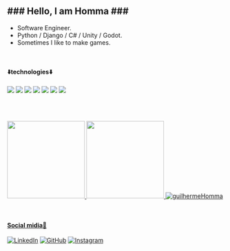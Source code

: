 <h2>### Hello, I am Homma ###</h2>

- Software Engineer.
- Python / Django / C# / Unity / Godot.
- Sometimes I like to make games.
<br>

<h4>⬇️technologies⬇️</h4>
<div style:"display: inline_block">
 <img src="https://img.shields.io/badge/Unity-100000?style=for-the-badge&logo=unity&logoColor=white">
 <img src="https://img.shields.io/badge/C%23-239120?style=for-the-badge&logo=c-sharp&logoColor=white">
 <img src="https://img.shields.io/badge/Visual_Studio_Code-0078D4?style=for-the-badge&logo=visual%20studio%20code&logoColor=white">
 <img src="https://img.shields.io/badge/Python-3776AB?style=for-the-badge&logo=python&logoColor=white">
 <img src="https://img.shields.io/badge/Flask-000000?style=for-the-badge&logo=flask&logoColor=white">
 <img src="https://img.shields.io/badge/Windows-0078D6?style=for-the-badge&logo=windows&logoColor=white">
 <img src="https://img.shields.io/badge/Visual_Studio-5C2D91?style=for-the-badge&logo=visual%20studio&logoColor=white">
</div>

<br><br>
<p> <!-- <div align="center"> -->
  <a href="https://github.com/guilhermeHomma">
  <img height="180em" src="https://brackets-github-stats.vercel.app/api?username=guilhermeHomma&show_icons=true&theme=tokyonight&include_all_commits=true&count_private=true"/>
  <img height="180em" src="https://brackets-github-stats.vercel.app/api/top-langs/?username=guilhermeHomma&layout=compact&langs_count=7&theme=tokyonight">
  <img src="https://brackets-github-stats.vercel.app/api/wakatime?username=guilhermeHomma&layout=compact&langs_count=7&theme=tokyonight" alt="guilhermeHomma" /></p>
</p>
<br>

<h4>Social midia🚀</h4>
<!-- Caso queira ver alguns dos meus jogos clique [aqui](https://guilhermehomma.itch.io) =D -->

  [![LinkedIn](https://img.shields.io/badge/LinkedIn-0077B5?style=for-the-badge&logo=linkedin&logoColor=white)](https://www.linkedin.com/in/guilherme-homma-298073233/)
  [![GitHub](https://img.shields.io/badge/GitHub-100000?style=for-the-badge&logo=github&logoColor=white)](https://github.com/guilhermeHomma/)
  [![Instagram](https://img.shields.io/badge/Instagram-E4405F?style=for-the-badge&logo=instagram&logoColor=white)](https://www.instagram.com/guilhermehomma/)

  
 

